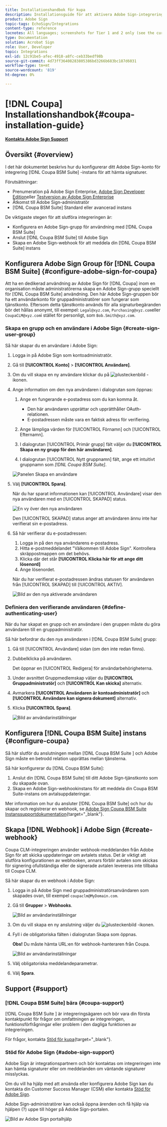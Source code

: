 ```yaml
---
title: Installationshandbok för kupa
description: Installationsguide för att aktivera Adobe Sign-integrering med Coupa BSM Suite
product: Adobe Sign
topic-tags: EchoSign/Integrations
content-type: reference
locnotes: All languages; screenshots for Tier 1 and 2 only (see the currently published localized page for guidance)
type: Documentation
solution: Acrobat Sign
role: User, Developer
topic: Integrations
exl-id: 12c91be5-afec-4918-a8fc-ceb33bedf98b
source-git-commit: 4d73ff36408283805386bd3266b683bc187d6031
workflow-type: tm+mt
source-wordcount: '819'
ht-degree: 0%

---
```


# [!DNL Coupa] Installationshandbok{#coupa-installation-guide}

[**Kontakta Adobe Sign Support**](https://adobe.com/go/adobesign-support-center)

## Översikt {#overview}

I det här dokumentet beskrivs hur du konfigurerar ditt Adobe Sign-konto för integrering [!DNL Coupa BSM Suite] -instans för att hämta signaturer.

Förutsättningar:

* Prenumeration på Adobe Sign Enterprise, [Adobe Sign Developer Edition](https://www.adobe.com/sign/developer-form.html)eller [Testversion av Adobe Sign Enterprise](https://www.adobe.com/sign/business.html)
* Åtkomst till Adobe Sign-administratör
* [!DNL Coupa BSM Suite] Standard eller avancerad instans

De viktigaste stegen för att slutföra integreringen är:

* Konfigurera en Adobe Sign-grupp för användning med [!DNL Coupa BSM Suite]
* Anslut [!DNL Coupa BSM Suite] till Adobe Sign
* Skapa en Adobe Sign-webhook för att meddela din [!DNL Coupa BSM Suite] instans

## Konfigurera Adobe Sign Group för [!DNL Coupa BSM Suite] {#configure-adobe-sign-for-coupa}

Att ha en dedikerad användning av Adobe Sign för [!DNL Coupa] inom en organisation måste administratörerna skapa en Adobe Sign-grupp speciellt för [!DNL Coupa BSM Suite] användning. Den här Adobe Sign-gruppen bör ha ett användarkonto för gruppadministratörer som fungerar som tjänstkonto. Eftersom detta tjänstkonto används för alla signaturbegäranden bör det hållas anonymt, till exempel: `Legal@xyz.com`, `Purchasing@xyz.com`eller `CoupaCLM@xyz.com`i stället för personligt, som `Bob.Smith@xyz.com`.

### Skapa en grupp och en användare i Adobe Sign {#create-sign-user-group}

Så här skapar du en användare i Adobe Sign:

1. Logga in på Adobe Sign som kontoadministratör.
1. Gå till **[!UICONTROL Konto]** > **[!UICONTROL Användare]**.
1. Om du vill skapa en ny användare klickar du på ![plusteckenbild](images/icon_plus.png) -ikonen.
1. Ange information om den nya användaren i dialogrutan som öppnas:

   1. Ange en fungerande e-postadress som du kan komma åt.

      * Den här användaren upprättar och upprätthåller OAuth-relationen.
      * E-postadressen måste vara en faktisk adress för verifiering.
   1. Ange lämpliga värden för [!UICONTROL Förnamn] och [!UICONTROL Efternamn].
   1. I dialogrutan [!UICONTROL Primär grupp] fält väljer du **[!UICONTROL Skapa en ny grupp för den här användaren]**.
   1. I dialogrutan [!UICONTROL Nytt gruppnamn] fält, ange ett intuitivt gruppnamn som *[!DNL Coupa BSM Suite]*.

   ![Panelen Skapa en användare](images/create-user.png)

1. Välj **[!UICONTROL Spara]**.

   När du har sparat informationen kan [!UICONTROL Användare] visar den nya användaren med en [!UICONTROL SKAPAD] status.

   ![En vy över den nya användaren](images/post-user-creation.png)

   Den [!UICONTROL SKAPAD] status anger att användaren ännu inte har verifierat sin e-postadress.

1. Så här verifierar du e-postadressen:
   1. Logga in på den nya användarens e-postadress.
   2. Hitta e-postmeddelandet &quot;Välkommen till Adobe Sign&quot;. Kontrollera skräppostmappen om det behövs.
   3. Klicka där det står **[!UICONTROL Klicka här för att ange ditt lösenord]**
   4. Ange lösenordet.

   När du har verifierat e-postadressen ändras statusen för användaren från [!UICONTROL SKAPAD] till [!UICONTROL AKTIV].

   ![Bild av den nya aktiverade användaren](images/active-user.png)

### Definiera den verifierande användaren {#define-authenticating-user}

När du har skapat en grupp och en användare i den gruppen måste du göra användaren till en gruppadministratör.

Så här befordrar du den nya användaren i [!DNL Coupa BSM Suite] grupp:

1. Gå till [!UICONTROL Användare] sidan (om den inte redan finns).
2. Dubbelklicka på användaren.

   Det öppnar en [!UICONTROL Redigera] för användarbehörigheterna.

3. Under avsnittet Gruppmedlemskap väljer du **[!UICONTROL Gruppadministratör]** och **[!UICONTROL Kan skicka]** alternativ.
4. Avmarkera **[!UICONTROL Användaren är kontoadministratör]** och **[!UICONTROL Användare kan signera dokument]** alternativ.
5. Klicka **[!UICONTROL Spara]**.

   ![Bild av användarinställningar](images/user-settings.png)

## Konfigurera [!DNL Coupa BSM Suite] instans {#configure-coupa}

Så här slutför du anslutningen mellan [!DNL Coupa BSM Suite ] och Adobe Sign måste en betrodd relation upprättas mellan tjänsterna.

Så här konfigurerar du [!DNL Coupa BSM Suite]:

1. Anslut din [!DNL Coupa BSM Suite] till ditt Adobe Sign-tjänstkonto som du skapade ovan.
1. Skapa en Adobe Sign-webhookinstans för att meddela din Coupa BSM Suite-instans om avtalsuppdateringar.

Mer information om hur du ansluter [!DNL Coupa BSM Suite] och hur du skapar och registrerar en webhook, se [Adobe Sign Coupa BSM Suite Instanssupportdokumentation](https://success.coupa.com/Support/Docs/Power_Apps/CLM_Standard/Signing_and_Approvals/Enable_E-Signatures_Through_Adobe_Sign_and_DocuSign){target="_blank"}.

## Skapa [!DNL Webhook] i Adobe Sign {#create-webhook}

Coupa CLM-integreringen använder webhook-meddelanden från Adobe Sign för att skicka uppdateringar om avtalets status. Det är viktigt att slutföra konfigurationen av webhooken, annars förblir avtalen som skickas för signering ofullständiga eller de signerade avtalen levereras inte tillbaka till Coupa CLM.

Så här skapar du en webhook i Adobe Sign:

1. Logga in på Adobe Sign med gruppadministratörsanvändaren som skapades ovan, till exempel `coupaclm@MyDomain.com`.

1. Gå till **Grupper** > **Webhooks**.

   ![Bild av användarinställningar](images/webhook-login.png)

1. Om du vill skapa en ny anslutning väljer du ![plusteckenbild](images/icon_plus.png) -ikonen.

1. Fyll i de obligatoriska fälten i dialogrutan Skapa som öppnas.

   **Obs!** Du måste hämta URL:en för webhook-hanteraren från Coupa.

   ![Bild av användarinställningar](images/webhook-create.png)

1. Välj obligatoriska meddelandeparametrar.

1. Välj **Spara**.

## Support {#support}

### [!DNL Coupa BSM Suite] bära {#coupa-support}

[!DNL Coupa BSM Suite ] är integreringsägaren och bör vara din första kontaktpunkt för frågor om omfattningen av integreringen, funktionsförfrågningar eller problem i den dagliga funktionen av integreringen.

För frågor, kontakta [Stöd för kupa](https://success.coupa.com/Support/Welcome_to_Coupa_Support){target="_blank"}.

### Stöd för Adobe Sign {#adobe-sign-support}

Adobe Sign är integrationspartnern och bör kontaktas om integreringen inte kan hämta signaturer eller om meddelanden om väntande signaturer misslyckas.

Om du vill ha hjälp med att använda eller konfigurera Adobe Sign kan du kontakta din Customer Success Manager (CSM) eller kontakta [Stöd för Adobe Sign](https://adobe.com/go/adobesign-support-center).

Adobe Sign-administratörer kan också öppna ärenden och få hjälp via hjälpen (?) uppe till höger på Adobe Sign-portalen.

![Bild av Adobe Sign portalhjälp](images/sign-portal-help.png)
